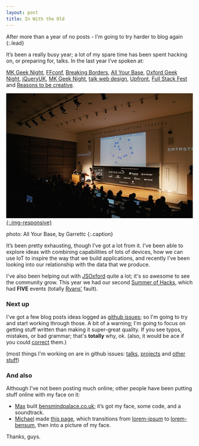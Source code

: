 ```yaml
---
layout: post
title: In With the Old
---
```


After more than a year of no posts - I'm going to try harder to blog again
{:.lead}

It’s been a really busy year; a lot of my spare time has been spent hacking on, or preparing for, talks. In the last year I’ve spoken at:

[MK Geek Night][mkgn1], [FFconf][ffconf], [Breaking Borders][bb], [All Your Base][ayb], [Oxford Geek Night][ogn], [jQueryUK][jquk], [MK Geek Night][mkgn2], [talk web design][talkwd], [Upfront][upfront], [Full Stack Fest][fullstack] and [Reasons to be creative][reasonsto].

[mkgn1]: http://mkgeeknight.co.uk/past#mkgn10
[ffconf]: http://2014.ffconf.org/#getting-close-with-the-web
[bb]: http://breakingborde.rs/past-events/bleeding-edge/
[ayb]: https://vimeo.com/110060328
[ogn]: http://oxford.geeknights.net/ogn38/
[jquk]: http://jqueryuk.com/2015/talks.php#benfoxall
[mkgn2]: http://mkgeeknight.co.uk/past#mkgn13
[talkwd]: http://talkwebdesign.co.uk/twd/people/#post-335
[upfront]: http://upfrontconf.com/speakers.html#ben
[fullstack]: http://www.fullstackfest.com/agenda/the-internet-of-browsers
[reasonsto]: http://reasons.to/speakers/index.php?id=benfoxall


[![Ben Foxall, by garrettc](/img/ayb.garrett.jpg){:.img-responsive}](https://www.flickr.com/photos/garrettc/15666043922/)

photo: All Your Base, by Garrettc
{:.caption}

It’s been pretty exhausting, though I’ve got a lot from it.  I’ve been able to explore ideas with combining capabilities of lots of devices, how we can use IoT to inspire the way that we build applications, and recently I’ve been looking into our relationship with the data that we produce.

I've also been helping out with [JSOxford][jsox] quite a lot; it's so awesome to see the community grow.  This year we had our second [Summer of Hacks][soh], which had **FIVE** events (totally [Ryans'][dorkydorkerson] fault).

[jsox]: http://jsoxford.com/
[soh]: http://summerofhacks.io/
[dorkydorkerson]: https://twitter.com/spikeheap

### Next up

I've got a few blog posts ideas logged as [github issues][gh-blog]; so I'm going to try and start working through those.  A bit of a warning; I'm going to focus on getting stuff written than making it super-great quality.  If you see typos, mistakes, or bad grammar; that's **totally** why, ok. (also, it would be ace if you could [correct](https://github.com/benfoxall/benfoxall.github.com) them.)

(most things I'm working on are in github issues: [talks][gh-talk], [projects][gh-project] and [other stuff][gh-external])

[gh-blog]: https://github.com/benfoxall/benfoxall.github.com/labels/blog
[gh-talk]: https://github.com/benfoxall/benfoxall.github.com/labels/talk
[gh-project]: https://github.com/benfoxall/benfoxall.github.com/labels/project
[gh-external]: https://github.com/benfoxall/benfoxall.github.com/labels/external

### And also

Although I’ve not been posting much online; other people have been putting stuff online with my face on it:

* [Max](https://twitter.com/omgmog) built [bensmindpalace.co.uk](http://www.bensmindpalace.co.uk); it’s got my face, some code, and a soundtrack.
* [Michael](https://twitter.com/rogue_michael) made [this page](http://michaelblatherwick.co.uk/ben/), which transitions from [lorem-ipsum](https://en.wikipedia.org/wiki/Lorem_ipsum) to [lorem-bensum](https://github.com/peterjwest/lorem_bensum), then into a picture of my face.

Thanks, guys.
